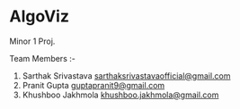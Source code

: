 # AlgoViz
Minor 1 Proj. 

Team Members :-
1. Sarthak Srivastava <sarthaksrivastavaofficial@gmail.com>
2. Pranit Gupta <guptapranit9@gmail.com> 
3. Khushboo Jakhmola <khushboo.jakhmola@gmail.com>

